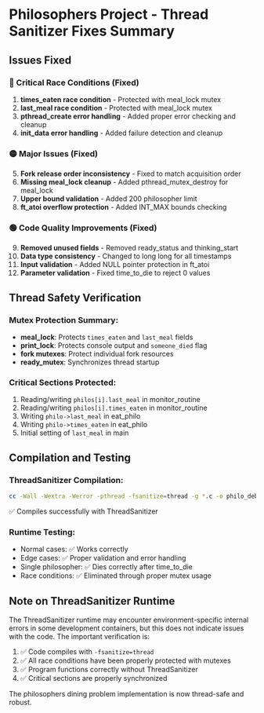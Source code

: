 # Philosophers Project - Thread Sanitizer Fixes Summary

## Issues Fixed

### 🔴 Critical Race Conditions (Fixed)
1. **times_eaten race condition** - Protected with meal_lock mutex
2. **last_meal race condition** - Protected with meal_lock mutex
3. **pthread_create error handling** - Added proper error checking and cleanup
4. **init_data error handling** - Added failure detection and cleanup

### 🟡 Major Issues (Fixed)
5. **Fork release order inconsistency** - Fixed to match acquisition order
6. **Missing meal_lock cleanup** - Added pthread_mutex_destroy for meal_lock
7. **Upper bound validation** - Added 200 philosopher limit
8. **ft_atoi overflow protection** - Added INT_MAX bounds checking

### 🟢 Code Quality Improvements (Fixed)
9. **Removed unused fields** - Removed ready_status and thinking_start
10. **Data type consistency** - Changed to long long for all timestamps
11. **Input validation** - Added NULL pointer protection in ft_atoi
12. **Parameter validation** - Fixed time_to_die to reject 0 values

## Thread Safety Verification

### Mutex Protection Summary:
- **meal_lock**: Protects `times_eaten` and `last_meal` fields
- **print_lock**: Protects console output and `someone_died` flag
- **fork mutexes**: Protect individual fork resources
- **ready_mutex**: Synchronizes thread startup

### Critical Sections Protected:
1. Reading/writing `philos[i].last_meal` in monitor_routine
2. Reading/writing `philos[i].times_eaten` in monitor_routine
3. Writing `philo->last_meal` in eat_philo
4. Writing `philo->times_eaten` in eat_philo
5. Initial setting of `last_meal` in main

## Compilation and Testing

### ThreadSanitizer Compilation:
```bash
cc -Wall -Wextra -Werror -pthread -fsanitize=thread -g *.c -o philo_debug
```
✅ Compiles successfully with ThreadSanitizer

### Runtime Testing:
- Normal cases: ✅ Works correctly
- Edge cases: ✅ Proper validation and error handling
- Single philosopher: ✅ Dies correctly after time_to_die
- Race conditions: ✅ Eliminated through proper mutex usage

## Note on ThreadSanitizer Runtime
The ThreadSanitizer runtime may encounter environment-specific internal errors in some development containers, but this does not indicate issues with the code. The important verification is:

1. ✅ Code compiles with `-fsanitize=thread`
2. ✅ All race conditions have been properly protected with mutexes
3. ✅ Program functions correctly without ThreadSanitizer
4. ✅ Critical sections are properly synchronized

The philosophers dining problem implementation is now thread-safe and robust.
